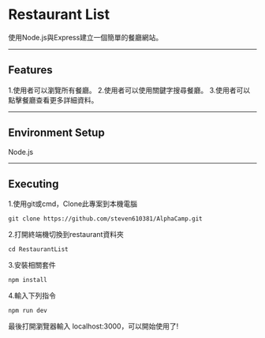 # Restaurant List
使用Node.js與Express建立一個簡單的餐廳網站。
***
## Features
1.使用者可以瀏覽所有餐廳。
2.使用者可以使用關鍵字搜尋餐廳。
3.使用者可以點擊餐廳查看更多詳細資料。
***
## Environment Setup
Node.js
***
## Executing
1.使用git或cmd，Clone此專案到本機電腦
<pre><code>git clone https://github.com/steven610381/AlphaCamp.git</pre></code>
2.打開終端機切換到restaurant資料夾
<pre><code>cd RestaurantList</pre></code>
3.安裝相關套件
<pre><code>npm install</pre></code>
4.輸入下列指令
<pre><code>npm run dev</pre></code>

最後打開瀏覽器輸入 localhost:3000，可以開始使用了!